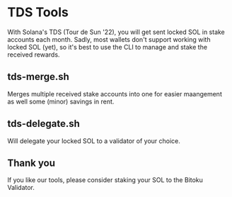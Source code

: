 # TDS Tools

With Solana's TDS (Tour de Sun '22), you will get sent locked SOL in stake accounts each month.
Sadly, most wallets don't support working with locked SOL (yet), so it's best to use the CLI
to manage and stake the received rewards.

## tds-merge.sh

Merges multiple received stake accounts into one for easier maangement as well some (minor)
savings in rent.

## tds-delegate.sh

Will delegate your locked SOL to a validator of your choice.

## Thank you

If you like our tools, please consider staking your SOL to the Bitoku Validator.
